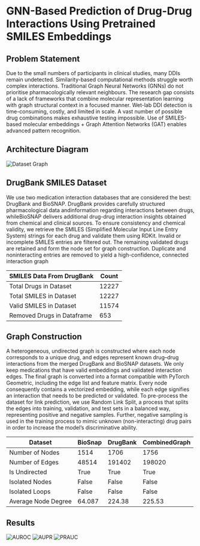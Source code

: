 # GNN-Based Prediction of Drug-Drug Interactions Using Pretrained SMILES Embeddings


## Problem Statement
Due to the small numbers of participants in clinical studies, many DDIs remain undetected. Similarity-based computational methods struggle worth complex interactions. Traditional Graph Neural Networks (GNNs) do not prioritise pharmacologically relevant neighbours. The research gap consists of a lack of frameworks that combine molecular representation learning with graph structural context in a focused manner. Wet-lab DDI detection is time-consuming, costly, and limited in scale. A vast number of possible drug combinations makes exhaustive testing impossible. Use of SMILES-based molecular embeddings + Graph Attention Networks (GAT) enables advanced pattern recognition.
## Architecture Diagram
![Dataset Graph](/Images/ArchitectureDiagram.png)

## DrugBank SMILES Dataset

We use two medication interaction databases that are considered the best: DrugBank and BioSNAP. DrugBank provides carefully structured pharmacological data andinformation regarding interactions between drugs, whileBioSNAP delivers additional drug-drug interaction insights obtained from chemical and clinical sources. To ensure consistency and chemical validity, we retrieve the SMILES (Simplified Molecular Input Line Entry System) strings for each drug and validate them using RDKit. Invalid or incomplete SMILES entries are filtered out. The remaining validated drugs are retained and form the node set for graph construction. Duplicate and noninteracting entries are removed to yield a high-confidence, connected interaction graph

| SMILES Data From DrugBank      | Count |
| ------------------------------ | ----- |
| Total Drugs in Dataset         | 12227 |
| Total SMILES in Dataset        | 12227 |
| Valid SMILES in Dataset        | 11574 |
| Removed Drugs in Dataframe     | 653   |


## Graph Construction

A heterogeneous, undirected graph is constructed where each node corresponds to a unique drug, and edges represent known drug–drug interactions from the merged DrugBank and BioSNAP datasets. We only keep medications that have valid embeddings and validated interaction edges. The final graph is converted into a format compatible with PyTorch Geometric, including the edge list and feature matrix. Every node consequently contains a vectorized embedding, while each edge signifies an interaction that needs to be predicted or validated. To pre-process the dataset for link prediction, we use Random Link Split, a process that splits the edges into training, validation, and test sets in a balanced way, representing positive and negative samples. Further, negative sampling is used in the training process to mimic unknown (non-interacting) drug pairs in order to increase the model’s discriminative ability.

| Dataset         | BioSnap | DrugBank | CombinedGraph |
| --------------- | ------- | -------- | ------------- |
| Number of Nodes | 1514    | 1706     | 1756          |
| Number of Edges | 48514   | 191402   | 198020        |
| Is Undirected   | True    | True     | True          |
| Isolated Nodes  | False   | False    | False         |
| Isolated Loops  | False   | False    | False         |
| Average Node Degree | 64.087 | 224.38  | 225.53        |


## Results
![AUROC](Images/AUROC.png)
![AUPR](Images/AUPR.png)
![PRAUC](Images/PRAUC.png)
